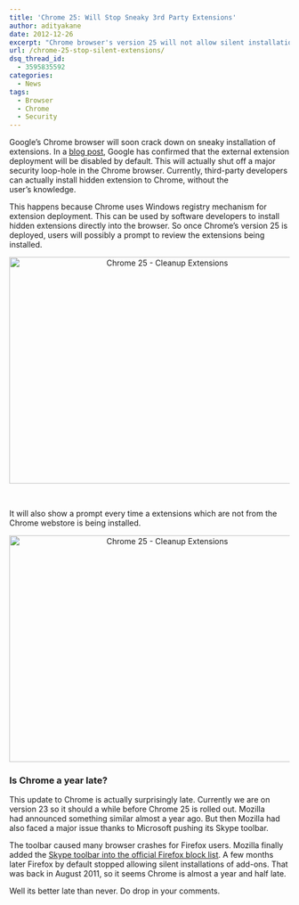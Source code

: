 ```yaml
---
title: 'Chrome 25: Will Stop Sneaky 3rd Party Extensions'
author: adityakane
date: 2012-12-26
excerpt: "Chrome browser's version 25 will not allow silent installations for extensions by 3rd party developers. New features will prompt a review of extensions."
url: /chrome-25-stop-silent-extensions/
dsq_thread_id:
  - 3595835592
categories:
  - News
tags:
  - Browser
  - Chrome
  - Security
---
```

Google&#8217;s Chrome browser will soon crack down on sneaky installation of extensions. In a <a href="http://blog.chromium.org/2012/12/no-more-silent-extension-installs.html" onclick="_gaq.push(['_trackEvent', 'outbound-article', 'http://blog.chromium.org/2012/12/no-more-silent-extension-installs.html', 'blog post']);" >blog post</a>, Google has confirmed that the external extension deployment will be disabled by default. This will actually shut off a major security loop-hole in the Chrome browser. Currently, third-party developers can actually install hidden extension to Chrome, without the user&#8217;s knowledge.

This happens because Chrome uses Windows registry mechanism for extension deployment. This can be used by software developers to install hidden extensions directly into the browser. So once Chrome&#8217;s version 25 is deployed, users will possibly a prompt to review the extensions being installed.

<p style="text-align: center;">
  <a href="http://cdn.devilsworkshop.org/files/2012/12/Chrome-25-Cleanup-Extensions.png"><img class=" wp-image-69881 aligncenter" alt="Chrome 25 - Cleanup Extensions" src="http://cdn.devilsworkshop.org/files/2012/12/Chrome-25-Cleanup-Extensions.png" width="552" height="407" /></a>
</p>

&nbsp;

It will also show a prompt every time a extensions which are not from the Chrome webstore is being installed.

<p style="text-align: center;">
  <a href="http://cdn.devilsworkshop.org/files/2012/12/Chrome-25-Cleanup-Extensions.png"><img class=" wp-image-69881 aligncenter" alt="Chrome 25 - Cleanup Extensions" src="http://cdn.devilsworkshop.org/files/2012/12/Chrome-25-Cleanup-Extensions.png" width="552" height="407" /></a>
</p>

### Is Chrome a year late?

This update to Chrome is actually surprisingly late. Currently we are on version 23 so it should a while before Chrome 25 is rolled out. Mozilla had announced something similar almost a year ago. But then Mozilla had also faced a major issue thanks to Microsoft pushing its Skype toolbar.

The toolbar caused many browser crashes for Firefox users. Mozilla finally added the <a href="http://blog.mozilla.org/addons/2011/01/20/blocking-the-skype-toolbar-in-firefox/" onclick="_gaq.push(['_trackEvent', 'outbound-article', 'http://blog.mozilla.org/addons/2011/01/20/blocking-the-skype-toolbar-in-firefox/', 'Skype toolbar into the official Firefox block list']);" >Skype toolbar into the official Firefox block list</a>. A few months later Firefox by default stopped allowing silent installations of add-ons. That was back in August 2011, so it seems Chrome is almost a year and half late.

Well its better late than never. Do drop in your comments.
